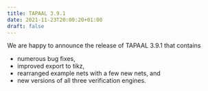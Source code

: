 ```yaml
---
title: TAPAAL 3.9.1
date: 2021-11-23T20:00:20+01:00
draft: false
---
```


We are happy to announce the release of TAPAAL 3.9.1 that contains

* numerous bug fixes,
* improved export to tikz,
* rearranged example nets with a few new nets, and
* new versions of all three verification engines.
